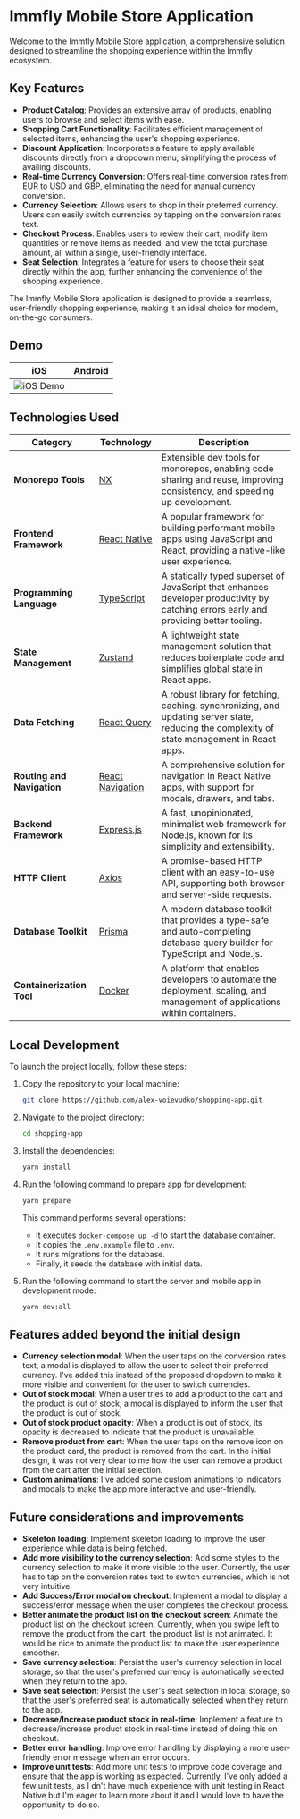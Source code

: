 # Immfly Mobile Store Application

Welcome to the Immfly Mobile Store application, a comprehensive solution designed to streamline the shopping experience within the Immfly ecosystem.

## Key Features

- **Product Catalog**: Provides an extensive array of products, enabling users to browse and select items with ease.
- **Shopping Cart Functionality**: Facilitates efficient management of selected items, enhancing the user's shopping experience.
- **Discount Application**: Incorporates a feature to apply available discounts directly from a dropdown menu, simplifying the process of availing discounts.
- **Real-time Currency Conversion**: Offers real-time conversion rates from EUR to USD and GBP, eliminating the need for manual currency conversion.
- **Currency Selection**: Allows users to shop in their preferred currency. Users can easily switch currencies by tapping on the conversion rates text.
- **Checkout Process**: Enables users to review their cart, modify item quantities or remove items as needed, and view the total purchase amount, all within a single, user-friendly interface.
- **Seat Selection**: Integrates a feature for users to choose their seat directly within the app, further enhancing the convenience of the shopping experience.

The Immfly Mobile Store application is designed to provide a seamless, user-friendly shopping experience, making it an ideal choice for modern, on-the-go consumers.

## Demo

| iOS                                                                                            | Android |
| ---------------------------------------------------------------------------------------------- | ------- |
| ![iOS Demo](https://github.com/alex-voievudko/shopping-app/blob/main/screenshots/demo-ios.gif) |         |

## Technologies Used

| Category                   | Technology                                       | Description                                                                                                                                  |
| -------------------------- | ------------------------------------------------ | -------------------------------------------------------------------------------------------------------------------------------------------- |
| **Monorepo Tools**         | [NX](https://nx.dev/)                            | Extensible dev tools for monorepos, enabling code sharing and reuse, improving consistency, and speeding up development.                     |
| **Frontend Framework**     | [React Native](https://reactnative.dev/)         | A popular framework for building performant mobile apps using JavaScript and React, providing a native-like user experience.                 |
| **Programming Language**   | [TypeScript](https://www.typescriptlang.org/)    | A statically typed superset of JavaScript that enhances developer productivity by catching errors early and providing better tooling.        |
| **State Management**       | [Zustand](https://zustand-demo.pmnd.rs/)         | A lightweight state management solution that reduces boilerplate code and simplifies global state in React apps.                             |
| **Data Fetching**          | [React Query](https://react-query.tanstack.com/) | A robust library for fetching, caching, synchronizing, and updating server state, reducing the complexity of state management in React apps. |
| **Routing and Navigation** | [React Navigation](https://reactnavigation.org/) | A comprehensive solution for navigation in React Native apps, with support for modals, drawers, and tabs.                                    |
| **Backend Framework**      | [Express.js](https://expressjs.com/)             | A fast, unopinionated, minimalist web framework for Node.js, known for its simplicity and extensibility.                                     |
| **HTTP Client**            | [Axios](https://axios-http.com/)                 | A promise-based HTTP client with an easy-to-use API, supporting both browser and server-side requests.                                       |
| **Database Toolkit**       | [Prisma](https://www.prisma.io/)                 | A modern database toolkit that provides a type-safe and auto-completing database query builder for TypeScript and Node.js.                   |
| **Containerization Tool**  | [Docker](https://www.docker.com/)                | A platform that enables developers to automate the deployment, scaling, and management of applications within containers.                    |

## Local Development

To launch the project locally, follow these steps:

1. Copy the repository to your local machine:

   ```bash
   git clone https://github.com/alex-voievudko/shopping-app.git
   ```

2. Navigate to the project directory:

   ```bash
   cd shopping-app
   ```

3. Install the dependencies:

   ```bash
   yarn install
   ```

4. Run the following command to prepare app for development:

   ```bash
   yarn prepare
   ```

   This command performs several operations:

   - It executes `docker-compose up -d` to start the database container.
   - It copies the `.env.example` file to `.env`.
   - It runs migrations for the database.
   - Finally, it seeds the database with initial data.

5. Run the following command to start the server and mobile app in development mode:

   ```bash
   yarn dev:all
   ```

## Features added beyond the initial design

- **Currency selection modal**: When the user taps on the conversion rates text, a modal is displayed to allow the user to select their preferred currency. I've added this instead of the proposed dropdown to make it more visible and convenient for the user to switch currencies.
- **Out of stock modal**: When a user tries to add a product to the cart and the product is out of stock, a modal is displayed to inform the user that the product is out of stock.
- **Out of stock product opacity**: When a product is out of stock, its opacity is decreased to indicate that the product is unavailable.
- **Remove product from cart**: When the user taps on the remove icon on the product card, the product is removed from the cart. In the initial design, it was not very clear to me how the user can remove a product from the cart after the initial selection.
- **Custom animations**: I've added some custom animations to indicators and modals to make the app more interactive and user-friendly.

## Future considerations and improvements

- **Skeleton loading**: Implement skeleton loading to improve the user experience while data is being fetched.
- **Add more visibility to the currency selection**: Add some styles to the currency selection to make it more visible to the user. Currently, the user has to tap on the conversion rates text to switch currencies, which is not very intuitive.
- **Add Success/Error modal on checkout**: Implement a modal to display a success/error message when the user completes the checkout process.
- **Better animate the product list on the checkout screen**: Animate the product list on the checkout screen. Currently, when you swipe left to remove the product from the cart, the product list is not animated. It would be nice to animate the product list to make the user experience smoother.
- **Save currency selection**: Persist the user's currency selection in local storage, so that the user's preferred currency is automatically selected when they return to the app.
- **Save seat selection**: Persist the user's seat selection in local storage, so that the user's preferred seat is automatically selected when they return to the app.
- **Decrease/Increase product stock in real-time**: Implement a feature to decrease/increase product stock in real-time instead of doing this on checkout.
- **Better error handling**: Improve error handling by displaying a more user-friendly error message when an error occurs.
- **Improve unit tests**: Add more unit tests to improve code coverage and ensure that the app is working as expected. Currently, I've only added a few unit tests, as I dn't have much experience with unit testing in React Native but I'm eager to learn more about it and I would love to have the opportunity to do so.
